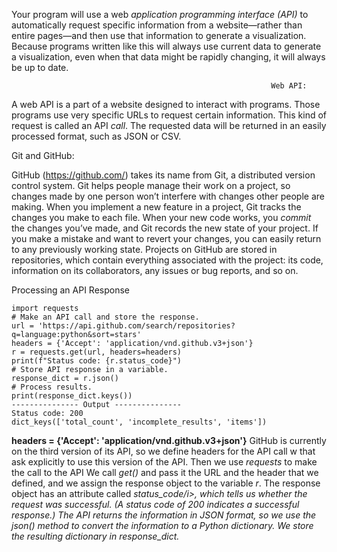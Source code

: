 Your program will use a web <i>application programming interface (API)</i> to automatically request specific information from a website—rather than entire pages—and then use that information to generate a visualization. Because programs written like this will always use current data to generate a visualization, even when that data might be rapidly changing, it will always be up to date.

                                                              Web API:

A web API is a part of a website designed to interact with programs. Those programs use very specific URLs to request certain information. This kind of request is called an API <i>call</i>. The requested data will be returned in an easily processed format, such as JSON or CSV.



Git and GitHub:

GitHub (https://github.com/) takes its name from Git, a distributed version control system. Git helps people manage their work on a project, so changes made by one person won’t interfere with changes other people are making. When you implement a new feature in a project, Git tracks the changes you make to each file. When your new code works, you <i>commit</i> the changes you’ve made, and Git records the new state of your project. If you make a mistake and want to revert your changes, you can easily return to any previously working state.
Projects on GitHub are stored in repositories, which contain everything associated with the project: its code, information on its collaborators, any issues or bug reports, and so on.




Processing an API Response
```
import requests
# Make an API call and store the response.
url = 'https://api.github.com/search/repositories?q=language:python&sort=stars'
headers = {'Accept': 'application/vnd.github.v3+json'}
r = requests.get(url, headers=headers)
print(f"Status code: {r.status_code}")
# Store API response in a variable.
response_dict = r.json()
# Process results.
print(response_dict.keys())
--------------- Output ---------------
Status code: 200
dict_keys(['total_count', 'incomplete_results', 'items'])
```
<b>headers = {'Accept': 'application/vnd.github.v3+json'}</b>
GitHub is currently on the third version of its API, so we define headers for the API call w that ask explicitly to use this version of the API.
Then we use <i>requests</i> to make the call to the API
We call <i>get()</i> and pass it the URL and the header that we defined, and we assign the response object to the variable <i>r</i>.
The response object has an attribute called <i>status_code/i>, which tells us whether the request was successful. (A status code of 200 indicates a successful response.)
The API returns the information in JSON format, so we use the <i>json()</i> method to convert the information to a Python dictionary. We store the resulting dictionary in <i>response_dict</i>.

  
  
